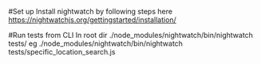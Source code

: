 #Set up
Install nightwatch by following steps here https://nightwatchjs.org/gettingstarted/installation/

#Run tests from CLI
In root dir
./node_modules/nightwatch/bin/nightwatch tests/<testname>
eg
./node_modules/nightwatch/bin/nightwatch tests/specific_location_search.js
